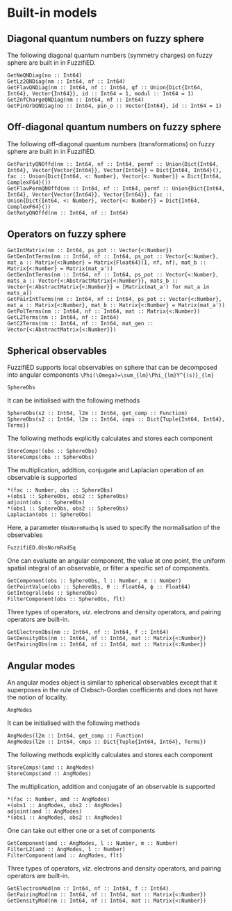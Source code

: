 # Built-in models

## Diagonal quantum numbers on fuzzy sphere

The following diagonal quantum numbers (symmetry charges) on fuzzy sphere are built in in FuzzifiED.

```@docs
GetNeQNDiag(no :: Int64)
GetLz2QNDiag(nm :: Int64, nf :: Int64)
GetFlavQNDiag(nm :: Int64, nf :: Int64, qf :: Union{Dict{Int64, Int64}, Vector{Int64}}, id :: Int64 = 1, modul :: Int64 = 1)
GetZnfChargeQNDiag(nm :: Int64, nf :: Int64)
GetPinOrbQNDiag(no :: Int64, pin_o :: Vector{Int64}, id :: Int64 = 1) 
```

## Off-diagonal quantum numbers on fuzzy sphere

The following off-diagonal quantum numbers (transformations) on fuzzy sphere are built in in FuzzifiED.

```@docs
GetParityQNOffd(nm :: Int64, nf :: Int64, permf :: Union{Dict{Int64, Int64}, Vector{Vector{Int64}}, Vector{Int64}} = Dict{Int64, Int64}(), fac :: Union{Dict{Int64, <: Number}, Vector{<: Number}} = Dict{Int64, ComplexF64}()) 
GetFlavPermQNOffd(nm :: Int64, nf :: Int64, permf :: Union{Dict{Int64, Int64}, Vector{Vector{Int64}}, Vector{Int64}}, fac :: Union{Dict{Int64, <: Number}, Vector{<: Number}} = Dict{Int64, ComplexF64}())
GetRotyQNOffd(nm :: Int64, nf :: Int64)
```

## Operators on fuzzy sphere

```@docs 
GetIntMatrix(nm :: Int64, ps_pot :: Vector{<:Number})
GetDenIntTerms(nm :: Int64, nf :: Int64, ps_pot :: Vector{<:Number}, mat_a :: Matrix{<:Number} = Matrix{Float64}(I, nf, nf), mat_b :: Matrix{<:Number} = Matrix(mat_a'))
GetDenIntTerms(nm :: Int64, nf :: Int64, ps_pot :: Vector{<:Number}, mats_a :: Vector{<:AbstractMatrix{<:Number}}, mats_b :: Vector{<:AbstractMatrix{<:Number}} = [Matrix(mat_a') for mat_a in mats_a])
GetPairIntTerms(nm :: Int64, nf :: Int64, ps_pot :: Vector{<:Number}, mat_a :: Matrix{<:Number}, mat_b :: Matrix{<:Number} = Matrix(mat_a'))
GetPolTerms(nm :: Int64, nf :: Int64, mat :: Matrix{<:Number})
GetL2Terms(nm :: Int64, nf :: Int64)
GetC2Terms(nm :: Int64, nf :: Int64, mat_gen :: Vector{<:AbstractMatrix{<:Number}})
```

## Spherical observables

FuzzifiED supports local observables on sphere that can be decomposed into angular components ``\Phi(\Omega)=\sum_{lm}\Phi_{lm}Y^{(s)}_{lm}``
```@docs
SphereObs
```
It can be initialised with the following methods 
```@docs
SphereObs(s2 :: Int64, l2m :: Int64, get_comp :: Function)
SphereObs(s2 :: Int64, l2m :: Int64, cmps :: Dict{Tuple{Int64, Int64}, Terms})
```
The following methods explicitly calculates and stores each component
```@docs
StoreComps!(obs :: SphereObs)
StoreComps(obs :: SphereObs)
```
The multiplication, addition, conjugate and Laplacian operation of an observable is supported 
```@docs
*(fac :: Number, obs :: SphereObs) 
+(obs1 :: SphereObs, obs2 :: SphereObs) 
adjoint(obs :: SphereObs)
*(obs1 :: SphereObs, obs2 :: SphereObs)
Laplacian(obs :: SphereObs)
```
Here, a parameter `ObsNormRadSq` is used to specify the normalisation of the observables
```@docs
FuzzifiED.ObsNormRadSq
```
One can evaluate an angular component, the value at one point, the uniform spatial integral of an observable, or filter a specific set of components.
```@docs
GetComponent(obs :: SphereObs, l :: Number, m :: Number)
GetPointValue(obs :: SphereObs, θ :: Float64, ϕ :: Float64)
GetIntegral(obs :: SphereObs)
FilterComponent(obs :: SphereObs, flt) 
```
Three types of operators, _viz._ electrons and density operators, and pairing operators are built-in.
```@docs
GetElectronObs(nm :: Int64, nf :: Int64, f :: Int64)
GetDensityObs(nm :: Int64, nf :: Int64, mat :: Matrix{<:Number})
GetPairingObs(nm :: Int64, nf :: Int64, mat :: Matrix{<:Number})
```

## Angular modes

An angular modes object is similar to spherical observables except that it superposes in the rule of Clebsch-Gordan coefficients and does not have the notion of locality.
```@docs
AngModes
```
It can be initialised with the following methods 
```@docs
AngModes(l2m :: Int64, get_comp :: Function)
AngModes(l2m :: Int64, cmps :: Dict{Tuple{Int64, Int64}, Terms})
```
The following methods explicitly calculates and stores each component
```@docs
StoreComps!(amd :: AngModes)
StoreComps(amd :: AngModes)
```
The multiplication, addition and conjugate of an observable is supported 
```@docs
*(fac :: Number, amd :: AngModes) 
+(obs1 :: AngModes, obs2 :: AngModes) 
adjoint(amd :: AngModes)
*(obs1 :: AngModes, obs2 :: AngModes)
```
One can take out either one or a set of components
```@docs
GetComponent(amd :: AngModes, l :: Number, m :: Number)
FilterL2(amd :: AngModes, l :: Number) 
FilterComponent(amd :: AngModes, flt) 
```
Three types of operators, _viz._ electrons and density operators, and pairing operators are built-in.
```@docs
GetElectronMod(nm :: Int64, nf :: Int64, f :: Int64)
GetPairingMod(nm :: Int64, nf :: Int64, mat :: Matrix{<:Number})
GetDensityMod(nm :: Int64, nf :: Int64, mat :: Matrix{<:Number})
```